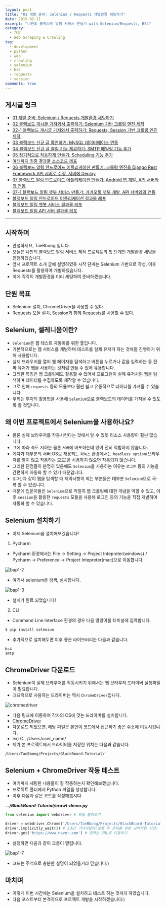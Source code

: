 ```yaml
---
layout: post
title: "01 개발 준비: Selenium / Requests 개발환경 세팅하기"
date: 2019-02-11
excerpt: "나만의 블랙보드 알림 서비스 만들기 with Selenium/Requests, BS4"
category:
  - 개발
  - Web Scraping & Crawling
tag:
  - development
  - python
  - web
  - crawling
  - selenium
  - bs4
  - requests
  - session
comments: true
---
```


## 게시글 링크

- [01 개발 준비: Selenium / Requests 개발환경 세팅하기](https://TaeBbong.github.io/blackboard01-post)
- [02 블랙보드 게시글 가져와서 출력하기: Selenium 기반 크롤링 엔진 제작](https://TaeBbong.github.io/blackboard02-post)
- [02-1 블랙보드 게시글 가져와서 출력하기: Requests, Session 기반 크롤링 엔진 제작](https://TaeBbong.github.io/blackboard02_1-post)
- [03 블랙보드 신규 글 확인하기: MySQL 데이터베이스 연동](https://TaeBbong.github.io/blackboard03-post)
- [04 블랙보드 신규 글 알림 기능 제공하기: SMTP 메일링 기능 추가](https://TaeBbong.github.io/blackboard04-post)
- [05 정기적으로 작동하게 만들기: Scheduling 기능 추가](https://TaeBbong.github.io/blackboard05-post)
- [여태까지 최종 결과물 소스코드 레포](https://TaeBbong.github.io/blackboardm-post)
- [06 블랙보드 알림 안드로이드 어플리케이션 만들기: 크롤링 엔진을 Django Rest Framework API 서버로 수정, 서버에 Deploy](https://TaeBbong.github.io/blackboard06-post)
- [07 블랙보드 알림 안드로이드 어플리케이션 만들기: Android 앱 개발, API 서버와의 연동](https://TaeBbong.github.io/blackboard07-post)
- [07-1 블랙보드 알림 챗봇 서비스 만들기: 카카오톡 챗봇 개발, API 서버와의 연동](https://TaeBbong.github.io/blackboard07_1-post)
- [블랙보드 알림 안드로이드 어플리케이션 결과물 레포](https://TaeBbong.github.io/blackboardapp-post)
- [블랙보드 알림 챗봇 서비스 결과물 레포](https://TaeBbong.github.io/blackboardchat-post)
- [블랙보드 알림 API 서버 결과물 레포](https://TaeBbong.github.io/blackboardapi-post)

---

## 시작하며

- 안녕하세요, TaeBbong 입니다.
- 오늘은 나만의 블랙보드 알림 서비스 제작 프로젝트의 첫 단계인 개발환경 세팅을 진행하겠습니다.
- 앞서 프로젝트 소개 글에 설명하였듯 시작 단계는 Selenium 기반으로 작성, 이후 Requests를 활용하여 개발하였습니다.
- 이에 각각의 개발환경을 미리 세팅하여 준비하겠습니다.

## 단원 목표

- Selenium 설치, ChromeDriver을 사용할 수 있다.
- Requests 모듈 설치, Session과 함께 Requests를 사용할 수 있다.

## Selenium, 셀레니움이란?

- `Selenium`은 웹 테스트 자동화를 위한 툴입니다.
- 기본적으로는 웹 서비스를 개발하며 테스트를 실제 유저가 하는 것처럼 진행하기 위해 사용합니다.
- 실제 브라우저를 열어 웹 페이지를 탐색하고 버튼을 누르거나 값을 입력하는 등 진짜 유저가 웹을 사용하는 것처럼 만들 수 있어 유용합니다.
- 그러한 특징은 웹 크롤링에도 활용할 수 있어서 프로그램이 실제 유저처럼 웹을 탐색하며 데이터를 수집하도록 제작할 수 있습니다.
- 그로 인해 `requests` 등의 모듈보다 훨씬 쉽고 유동적으로 데이터를 가져올 수 있습니다.
- 우리는 후자의 활용법을 사용해 `Selenium`으로 블랙보드의 데이터를 가져올 수 있도록 할 것입니다.

## 왜 이번 프로젝트에서 Selenium을 사용하나요?

- 물론 실제 브라우저를 작동시킨다는 것에서 알 수 있듯 리소스 사용량이 훨씬 많습니다.
- 그에 따라 속도 저하는 물론 `서버`에 배포하는데 있어 전혀 적합하지 않습니다.
- 게다가 대부분의 서버 OS로 채용되는 `리눅스` 환경에서는 `headless option`(브라우저를 열지 않고 작동하는 모드)을 사용하지 않으면 작동되지 않습니다.
- 그러한 단점들이 분명히 있음에도 `Selenium`을 사용하는 이유는 `로그인` 등의 기능을 간편하게 자동화 할 수 있기 때문입니다.
- `로그인`과 같이 웹을 탐색할 때 제약사항이 되는 부분들은 대부분 `Selenium`으로 극-복 할 수 있습니다.
- 때문에 입문자들은 `Selenium`으로 적절히 웹 크롤링에 대한 개념을 익힐 수 있고, 이후 `session`을 활용한 `requests` 모듈을 사용해 로그인 등의 기능을 직접 개발하여 자동화 할 수 있습니다.

## Selenium 설치하기

- 이제 Selenium을 설치해보겠습니다!

1. Pycharm

- Pycharm 환경에서는 File -> Setting -> Project Intepreter(windows) / Pycharm -> Preference -> Project Intepreter(mac)으로 이동합니다.

![bap1-2](https://taebbong.github.io/images/blog/bap/bap1-2.png)

- 여기서 selenium을 검색, 설치합니다.

![bap1-3](https://taebbong.github.io/images/blog/bap/bap1-3.png)

- 설치가 완료 되었습니다!

2. CLI

- Command Line Interface 환경의 경우 다음 명령어를 터미널에 입력합니다.

```bash
$ pip install selenium
```

- 추가적으로 설치해두면 이후 좋은 라이브러리는 다음과 같습니다.

```
bs4
smtp
```

## ChromeDriver 다운로드

- Selenium이 실제 브라우저를 작동시키기 위해서는 웹 브라우저 드라이버 실행파일이 필요합니다.
- 대표적으로 사용하는 드라이버는 역시 `ChromeDriver`입니다.

![chromedriver](https://taebbong.github.io/images/blog/bap/bap1-8.png)

- 다음 링크에 이동하여 각자의 OS에 맞는 드라이버를 설치합니다.
- [ChromeDriver](http://chromedriver.chromium.org/downloads)
- 다운로드 되었으면, 해당 파일은 본인이 코드에서 접근하기 좋은 주소에 이동시킵니다.
- ex) C:\, /Users/user_name/
- 제가 본 프로젝트에서 드라이버를 저장한 위치는 다음과 같습니다.

```
/Users/TaeBbong/Projects/BlackBoard-Tutorial/
```

## Selenium + ChromeDriver 작동 테스트

- 여기까지 세팅한 내용들이 잘 작동하는지 확인해보겠습니다.
- 프로젝트 폴더에서 Python 파일을 생성합니다.
- 이후 다음과 같은 코드를 작성해봅시다.

**_.../BlackBoard-Tutorial/crawl-demo.py_**

```python
from selenium import webdriver # 모듈 불러오기

driver = webdriver.Chrome('/Users/TaeBbong/Projects/BlackBoard-Tutorial/chromedriver') # 드라이버 설정(Windows는 chromedriver.exe)
driver.implicitly_wait(3) # 3초간 기다려달라(실행 후 준비를 위한 규약적인 시간)
driver.get('https://www.naver.com') # 원하는 URL로 이동하기
```

- 실행하면 다음과 같이 크롬이 열립니다.

![bap1-7](https://taebbong.github.io/images/blog/bap/bap1-7.png)

- 코드는 주석으로 충분한 설명이 되었을거라 믿습니다:)

## 마치며

- 이렇게 이번 시간에는 Selenium을 설치하고 테스트 하는 것까지 하였습니다.
- 다음 포스트부터 본격적으로 프로젝트 개발을 시작하겠습니다:)
